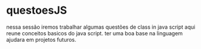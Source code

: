 # questoesJS
nessa sessão iremos trabalhar algumas questões de class in java script
aqui reune conceitos basicos do java script.
ter uma boa base na linguagem ajudara em projetos futuros.

